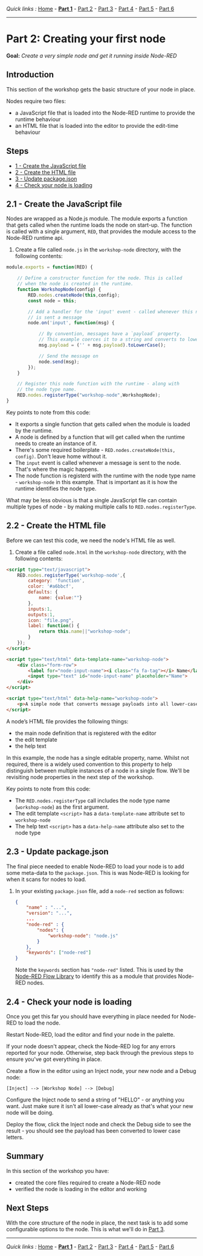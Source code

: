 *Quick links :*
[Home](/README.md) - [**Part 1**](../part1/README.md) - [Part 2](../part2/README.md) - [Part 3](../part3/README.md) - [Part 4](../part4/README.md) - [Part 5](../part5/README.md) - [Part 6](../part6/README.md)
***

# Part 2: Creating your first node

**Goal:** *Create a very simple node and get it running inside Node-RED*

## Introduction

This section of the workshop gets the basic structure of your node in place.

Nodes require two files:
 - a JavaScript file that is loaded into the Node-RED runtime to provide the runtime behaviour
 - an HTML file that is loaded into the editor to provide the edit-time behaviour

## Steps

 - [1 - Create the JavaScript file](#21---create-the-javascript-file)
 - [2 - Create the HTML file](#22---create-the-html-file)
 - [3 - Update package.json](#23---update-packagejson)
 - [4 - Check your node is loading](#24---check-your-node-is-loading)

## 2.1 - Create the JavaScript file

Nodes are wrapped as a Node.js module. The module exports a function that gets called
when the runtime loads the node on start-up. The function is called with a
single argument, `RED`, that provides the module access to the Node-RED runtime api.

1. Create a file called `node.js` in the `workshop-node` directory, with the following contents:

```javascript
module.exports = function(RED) {

    // Define a constructor function for the node. This is called
    // when the node is created in the runtime.
    function WorkshopNode(config) {
        RED.nodes.createNode(this,config);
        const node = this;

        // Add a handler for the 'input' event - called whenever this node
        // is sent a message
        node.on('input', function(msg) {

            // By convention, messages have a `payload` property.
            // This example coerces it to a string and converts to lower case
            msg.payload = ('' + msg.payload).toLowerCase();

            // Send the message on
            node.send(msg);
        });
    }

    // Register this node function with the runtime - along with
    // the node type name.
    RED.nodes.registerType("workshop-node",WorkshopNode);
}
```

Key points to note from this code:

 - It exports a single function that gets called when the module is loaded by
   the runtime.
 - A node is defined by a function that will get called when the runtime needs
   to create an instance of it.
 - There's some required boilerplate - `RED.nodes.createNode(this, config)`. Don't
   leave home without it.
 - The `input` event is called whenever a message is sent to the node. That's
   where the magic happens.
 - The node function is registerd with the runtime with the node type name - `workshop-node`
   in this example. That is important as it is how the runtime identifies the node
   type.

What may be less obvious is that a single JavaScript file can contain multiple 
types of node - by making multiple calls to `RED.nodes.registerType`.


## 2.2 - Create the HTML file

Before we can test this code, we need the node's HTML file as well.

1. Create a file called `node.html` in the `workshop-node` directory, with the following contents:

```html
<script type="text/javascript">
    RED.nodes.registerType('workshop-node',{
        category: 'function',
        color: '#a6bbcf',
        defaults: {
            name: {value:""}
        },
        inputs:1,
        outputs:1,
        icon: "file.png",
        label: function() {
            return this.name||"workshop-node";
        }
    });
</script>

<script type="text/html" data-template-name="workshop-node">
    <div class="form-row">
        <label for="node-input-name"><i class="fa fa-tag"></i> Name</label>
        <input type="text" id="node-input-name" placeholder="Name">
    </div>
</script>

<script type="text/html" data-help-name="workshop-node">
    <p>A simple node that converts message payloads into all lower-case characters</p>
</script>
```

A node’s HTML file provides the following things:
 - the main node definition that is registered with the editor
 - the edit template
 - the help text

In this example, the node has a single editable property, name. Whilst not required,
there is a widely used convention to this property to help distinguish between
multiple instances of a node in a single flow. We'll be revisiting node properties
in the next step of the workshop.

Key points to note from this code:

 - The `RED.nodes.registerType` call includes the node type name (`workshop-node`)
   as the first argument.
 - The edit template `<script>` has a `data-template-name` attribute set to `workshop-node`
 - The help text `<script>` has a `data-help-name` attribute also set to the node type

## 2.3 - Update package.json

The final piece needed to enable Node-RED to load your node is to add some meta-data
to the `package.json`. This is was Node-RED is looking for when it scans for nodes
to load.

1. In your existing `package.json` file, add a `node-red` section as follows:

    ```json
    {
        "name" : "...",
        "version": "...",
        ...
        "node-red" : {
            "nodes": {
                "workshop-node": "node.js"
            }
        },
        "keywords": ["node-red"]
    }
    ```

    Note the `keywords` section has `"node-red"` listed. This is used by the
    [Node-RED Flow Library](https://flows.nodered.org) to identify this as a module
    that provides Node-RED nodes.

## 2.4 - Check your node is loading

Once you get this far you should have everything in place needed for Node-RED to
load the node.

Restart Node-RED, load the editor and find your node in the palette.

If your node doesn't appear, check the Node-RED log for any errors reported for your node.
Otherwise, step back through the previous steps to ensure you've got everything in place.

Create a flow in the editor using an Inject node, your new node and a Debug node:

```
[Inject] --> [Workshop Node] --> [Debug]
```

Configure the Inject node to send a string of "HELLO" - or anything you want. Just
make sure it isn't all lower-case already as that's what your new node will be doing.

Deploy the flow, click the Inject node and check the Debug side to see the result - you
should see the payload has been converted to lower case letters.


## Summary

In this section of the workshop you have:

 - created the core files required to create a Node-RED node
 - verified the node is loading in the editor and working


## Next Steps

With the core structure of the node in place, the next task is to add some configurable
options to the node. This is what we'll do in [Part 3](../part2/README.md).


***
*Quick links :*
[Home](/README.md) - [**Part 1**](../part1/README.md) - [Part 2](../part2/README.md) - [Part 3](../part3/README.md) - [Part 4](../part4/README.md) - [Part 5](../part5/README.md) - [Part 6](../part6/README.md)